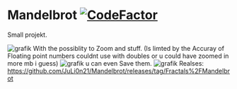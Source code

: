# Mandelbrot [![CodeFactor](https://www.codefactor.io/repository/github/juli0n21/mandelbrot/badge)](https://www.codefactor.io/repository/github/juli0n21/mandelbrot)
Small projekt.
 
![grafik](https://user-images.githubusercontent.com/97122234/180629116-9df624a1-407f-41d3-8508-a6094249628a.png)
With the possiblity to Zoom and stuff. (Is limted by the Accuray of Floating point numbers couldnt use with doubles or u could have zoomed in more mb i guess)
![grafik](https://user-images.githubusercontent.com/97122234/180629128-1d828c1c-4e4f-4029-8913-b95233e598dd.png)
u can even Save them.
![grafik](https://user-images.githubusercontent.com/97122234/180629133-e2fa3bd8-fd6b-42ff-b93b-4eae53b23603.png)
Realses:
https://github.com/JuLi0n21/Mandelbrot/releases/tag/Fractals%2FMandelbrot
